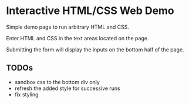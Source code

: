 Interactive HTML/CSS Web Demo
===================

Simple demo page to run arbitrary HTML and CSS.

Enter HTML and CSS in the text areas located on the page. 

Submitting the form will display the inputs on the bottom half of the page.

## TODOs ##
* sandbox css to the bottom div only
* refresh the added style for successive runs
* fix styling
